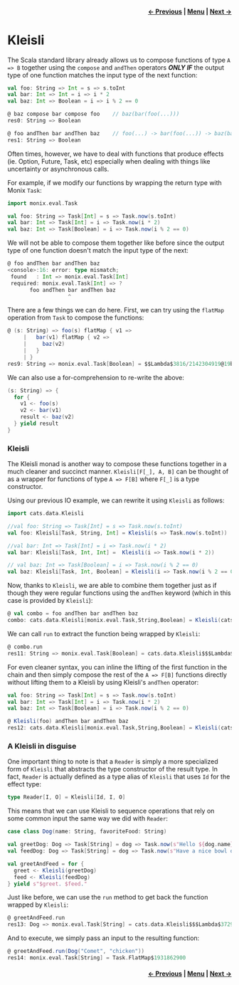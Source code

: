 <h4 align="right">
    <a href="lesson4_6_reader.md">← Previous</a> |
    <a href="lesson4.md">Menu</a> |
    <a href="lesson4_8_state.md">Next →</a>
</h4>

<h1>Kleisli</h1>

The Scala standard library already allows us to compose functions of type `A => B` together using the `compose` and
`andThen` operators ***ONLY IF*** the output type of one function matches the input type of the next function:

```scala
val foo: String => Int = s => s.toInt
val bar: Int => Int = i => i * 2
val baz: Int => Boolean = i => i % 2 == 0

@ baz compose bar compose foo    // baz(bar(foo(...)))
res0: String => Boolean

@ foo andThen bar andThen baz    // foo(...) -> bar(foo(...)) -> baz(bar(foo(...)))
res1: String => Boolean
```

Often times, however, we have to deal with functions that produce effects (ie. Option, Future, Task, etc) especially 
when dealing with things like uncertainty or asynchronous calls.

For example, if we modify our functions by wrapping the return type with Monix `Task`:

```scala
import monix.eval.Task

val foo: String => Task[Int] = s => Task.now(s.toInt)
val bar: Int => Task[Int] = i => Task.now(i * 2)
val baz: Int => Task[Boolean] = i => Task.now(i % 2 == 0)
```

We will not be able to compose them together like before since the output type of one function doesn't match the input 
type of the next:

```scala
@ foo andThen bar andThen baz
<console>:16: error: type mismatch;
 found   : Int => monix.eval.Task[Int]
 required: monix.eval.Task[Int] => ?
       foo andThen bar andThen baz
                   ^
```

There are a few things we can do here. First, we can try using the `flatMap` operation from `Task` to compose the 
functions:

```scala
@ (s: String) => foo(s) flatMap { v1 =>
     |   bar(v1) flatMap { v2 =>
     |     baz(v2)
     |   }
     | }
res9: String => monix.eval.Task[Boolean] = $$Lambda$3816/2142304919@19b0d133
```

We can also use a for-comprehension to re-write the above:

```scala
(s: String) => {
  for {
    v1 <- foo(s)
    v2 <- bar(v1)
    result <- baz(v2)
  } yield result
}
```

<h3>Kleisli</h3>

The Kleisli monad is another way to compose these functions together in a much cleaner and succinct manner. 
`Kleisli[F[_], A, B]` can be thought of as a wrapper  for functions of type `A => F[B]` where `F[_]` is a type 
constructor.

Using our previous IO example, we can rewrite it using `Kleisli` as follows:

```scala
import cats.data.Kleisli

//val foo: String => Task[Int] = s => Task.now(s.toInt)
val foo: Kleisli[Task, String, Int] = Kleisli(s => Task.now(s.toInt))

//val bar: Int => Task[Int] = i => Task.now(i * 2)
val bar: Kleisli[Task, Int, Int] =  Kleisli(i => Task.now(i * 2))

// val baz: Int => Task[Boolean] = i => Task.now(i % 2 == 0)
val baz: Kleisli[Task, Int, Boolean] = Kleisli(i => Task.now(i % 2 == 0))
```

Now, thanks to `Kleisli`, we are able to combine them together just as if though they were regular functions using the
`andThen` keyword (which in this case is provided by `Kleisli`):

```scala
@ val combo = foo andThen bar andThen baz
combo: cats.data.Kleisli[monix.eval.Task,String,Boolean] = Kleisli(cats.data.Kleisli$$$Lambda$3729/1961003967@23d1dcb8)
```

We can call `run` to extract the function being wrapped by `Kleisli`:

```scala
@ combo.run
res11: String => monix.eval.Task[Boolean] = cats.data.Kleisli$$$Lambda$3729/1961003967@23d1dcb8
```

For even cleaner syntax, you can inline the lifting of the first function in the chain and then simply compose the rest 
of the `A => F[B]` functions directly without lifting them to a Kleisli by using Kleisli's `andThen` operator:

```scala
val foo: String => Task[Int] = s => Task.now(s.toInt)
val bar: Int => Task[Int] = i => Task.now(i * 2)
val baz: Int => Task[Boolean] = i => Task.now(i % 2 == 0)

@ Kleisli(foo) andThen bar andThen baz
res12: cats.data.Kleisli[monix.eval.Task,String,Boolean] = Kleisli(cats.data.Kleisli$$$Lambda$3729/1961003967@544d96de)
```

<h3>A Kleisli in disguise</h3>

One important thing to note is that a `Reader` is simply a more specialized form of `Kleisli` that abstracts the type 
constructor of the result type. In fact, `Reader` is actually defined as a type alias of `Kleisli` that uses `Id` for 
the effect type:

```scala
type Reader[I, O] = Kleisli[Id, I, O]
```

This means that we can use Kleisli to sequence operations that rely on some common input the same way we did with 
`Reader`:

```scala
case class Dog(name: String, favoriteFood: String)

val greetDog: Dog => Task[String] = dog => Task.now(s"Hello ${dog.name}")
val feedDog: Dog => Task[String] = dog => Task.now(s"Have a nice bowl of ${dog.favoriteFood}")

val greetAndFeed = for {
  greet <- Kleisli(greetDog)
  feed <- Kleisli(feedDog)
} yield s"$greet. $feed."
```

Just like before, we can use the `run` method to get back the function wrapped by `Kleisli`:

```scala
@ greetAndFeed.run
res13: Dog => monix.eval.Task[String] = cats.data.Kleisli$$$Lambda$3729/1961003967@6ab4b791
```

And to execute, we simply pass an input to the resulting function:

```scala
@ greetAndFeed.run(Dog("Comet", "chicken"))
res14: monix.eval.Task[String] = Task.FlatMap$1931862900
```

<h4 align="right">
    <a href="lesson4_6_reader.md">← Previous</a> |
    <a href="lesson4.md">Menu</a> |
    <a href="lesson4_8_state.md">Next →</a>
</h4>